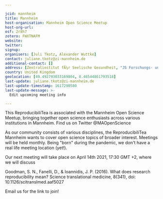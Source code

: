 ```yaml
---

jcid: mannheim
title: Mannheim
host-organisation: Mannheim Open Science Meetup
host-org-url: 
osf: 2r8h7
zotero: FWXTNAFM
website: 
twitter: 
signup: 
organisers: [Juli Tkotz, Alexander Wuttke]
contact: juliane.tkotz@zi-mannheim.de
additional-contact: []
address: [Zentralinstitut fÃ¼r Seelische Gesundheit, "J5 Forschungs- und VerwaltungsgebÃ¤ude", "Dep. Klinische Psychologie", "Room 333", "68159 Mannheim"]
country: United Kingdom
geolocation: [49.492793033169804, 8.46544861793518]
last-update: juliane.tkotz@zi-mannheim.de
last-update-timestamp: 1617290580
last-update-message: >-
  Edit upcoming meeting info

---
```


This ReproducibiliTea is associated with the Mannheim Open Science Meetup, bringing together open science enthusiasts across various institutions in Mannheim. Find us on Twitter @MAOpenScience

As our community consists of various disciplines, the ReproducibiliTea Mannheim wants to cover open science topics of broader interest. Meetings will be held monthly. Being "born" during the pandemic, we don't have a real life meeting location (yet!).

Our next meeting will take place on April 14th 2021, 17:30 GMT +2, where we will discuss

Goodman, S. N., Fanelli, D., & Ioannidis, J. P. (2016). What does research reproducibility mean? Science translational medicine, 8(341), doi: 10.1126/scitranslmed.aaf5027

Email us for the link to join!
